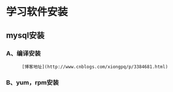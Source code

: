 # 学习软件安装

## mysql安装

### A、编译安装
          [博客地址](http://www.cnblogs.com/xiongpq/p/3384681.html)
### B、yum，rpm安装

